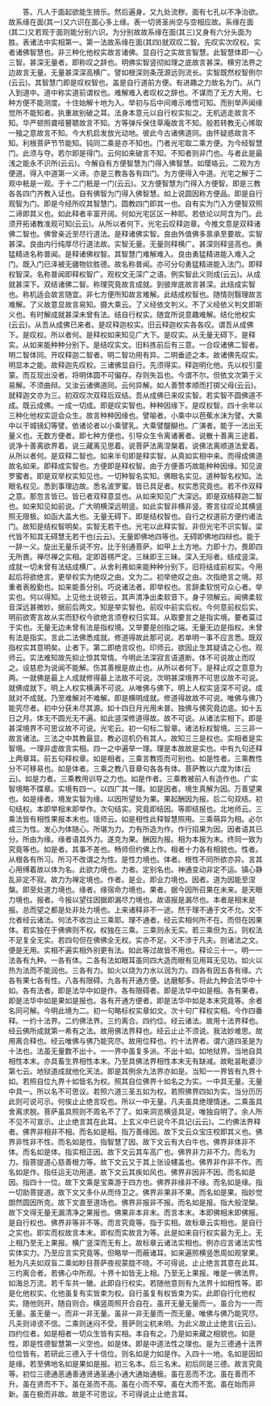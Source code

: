 <!-- { "loadSidebar": true } -->
　　答。凡人于面起欲能生猗乐。然后遍身。又九处流秽。面有七孔以不净治欲。故系缘在面(其一)又六识在面心多上缘。表一切贤圣尚空与空相应故。系缘在面(其二)又若观于面则能分别六识。为分别故故系缘在面(其三)又身有六分头面为胜。表诸法中实相第一。第一法故系缘在面(其四)就双叹二智。先叹实次叹权。实者诸佛智慧也。非三种化他权实故言诸佛。显自行之实故言智慧。此智慧体即一心三智。甚深无量者。即称叹之辞也。明佛实智竖彻如理之底故言甚深。横穷法界之边故言无量。无量甚深深高横广。譬如根深则条茂源远则流长。实智既然权智例尔(云云)。其智慧门即是叹权智也。盖是自行道前方便。有进趣之力故名为门。从门入到道中。道中称实道前谓权也。难解难入者叹权之辞也。不谋而了无方大用。七种方便不能测度。十住始解十地为入。举初与后中间难示难悟可知。而别举声闻缘觉所不能知者。执重故别破之耳。法身本意元以自行权实拟之。无机逃走故言不知。华严顿照聋哑瞽聩故言不知。方等弹斥保住草庵故言不知。般若转教无心悕取一飱之意故言不知。今大机启发放光动地。彼此今古诸佛道同。由怀疑惑故言不知。利根菩萨节节能知。钝同二乘是亦不知也。门者光宅取二乘方便。为今经智慧门。此须与夺。若尔即是得门。云何如来破言不知。不知者则非门也。与者此是最浅之能永不识所(云云)。今解自有方便智慧为门得入佛智慧。如璎珞云。二观为方便道。得入中道第一义谛。亦是三教各各有四门。为方便得入中道。光宅之解于二观中秖是一观。于十二门秖是一门(云云)。又方便智慧为门得入方便智。即是三教各各四门齐教入证也。自有佛智为门得入佛智慧。如上说圆因称方便品。即是自行观智为门。即是今经所叹其智慧门。圆教四门即其一也。自有实为门入方便智双照二谛即其义也。如此释者丰富开阔。何如光宅区区一种耶。若依论以阿含为门。此须开拓诸教准观可知(云云)。从所以者何下。光宅云叹释迦章。今推文意是双释诸佛二智也。佛曾亲近至尽行道法。是释诸佛实智。良由外值佛多禀承至要故。实智甚深。良由内行纯厚尽行道法故。实智无量。无量则释横广。甚深则释竖高也。勇猛精进名称普闻。是释诸佛权智。其智慧门难解难入。良由勇猛精进能入难入之门。既入门已泽被无疆物钦胜德。故名称普闻。亦可分句勇猛精进能入法门。即释权智深。名称普闻即释权智广。观权文无深广之语。例实智此义则成(云云)。从成就甚深下。双结诸佛二智。称理究竟故言成就。到彼岸底故言甚深。此结成实智也。称机适会故言随宜。非七方便所知故言难解。此结成权智也。随情则翳理故言难解。了义故意显故言易知。摄大乘云。了义经依文判义。不了义经依义判文即斯义也。有时解成就甚深未曾有法。结自行权实。随宜所说意趣难解。结化他权实(云云)。从吾从成佛已来者。是叹释迦权实。旧云释迦权实各各叹。谓吾从成佛下。是叹权。所以者何。是释权如来知见广大下。是叹实。从无量无碍下。是释实。从如来能种种分别下。是结叹实文。旧料拣前后有三意。一合叹诸佛二智者。明二智体同。开叹释迦二智者。明二智功用有异。二明垂迹之本。故诸佛先叹实。明显本之能。故释迦先叹权。三诸佛显自行。先须得实。释迦明化他。先以权引童蒙。而互现出没者。将明体圆不可偏存。存则失旨也。今谓不尔。但依文次第于义易解。不须曲辩。又汝云诸佛道同。云何异解。如人善赞孝顺而打掷父母(云云)。就释迦文亦为三。初双叹次双释后双结。吾从成佛已来叹实智。若实智不圆佛道不成。既云成佛。一成一切成。即是叹实智也。种种因缘下。是叹权智。四十余年以三种化他权实逗会众生。故言种种因缘也。譬喻者。小乘中以芭蕉水沫为譬。大乘中以干城镜幻等譬。依诸论者以小乘譬乳。大乘譬醍醐也。广演者。能于一法出无量义也。无数方便者。即七种方便也。引导众生令离诸著者。说散十善离三途着。说净十善离欲界着。说三藏离见思着。说菩萨法离涅槃着。说佛法离顺道法爱着。从所以者何。是双释二智也。如来半句即是释实智。从真如实相中来。而得成佛道故名如来。即释成实智也。方便即是释权智。由于方便善巧故能种种因缘。知见波罗蜜者。即是双举权实知见也。一切种智名实知。佛眼名实见。道种智名权知。法眼名权见。悉到事理边故。悉名波罗蜜。皆已具足者。权实悉究竟也。若不作双释之意。那忽言皆已。皆已者双释意显也。从如来知见广大深远。即是双结释迦二智也。如来知见如前说。广大明横深远明竖。如此实智非横非竖。寄言往叹论其横竖照无限极。如函大盖大也。无量无碍下。即是结权智也。自行之权道前方便约诸法门。故知是结权智明矣。实智无若干也。光宅以此释实智。非但光宅不识实智。梁代皆不知其无碍慧无若干也(云云)。无量即佛地四等也。无碍即佛地四辩也。能于一辞一义。旋出无量乐说不穷。比于别通菩萨。如甲上土方地。力即十力。畏即四无所畏。禅尽禅之实相。定即首楞严定。三昧即王三昧。深入无际者。结成竖深。成就一切未曾有法结成横广。从舍利弗如来能种种分别下。旧将结成前权实。今用起后将欲绝言。更举权实为绝叹之由。文为二。初举绝叹之由。次指绝言之境。郑重者表殷勤也。如来能善分别。巧说诸法者。即举权也。言辞柔软悦可众心者。举实也。何以得知。上见他土说顿云。其声清净出柔软音下。身子领解云。闻佛柔软音深远甚微妙。据前后两文。知是举实智也。前叹中前实后权。今何意前权后实。明前欲寄言故从实而舒权今欲绝言须卷权归实耳。从取要言之是指实境。要者茣过于实也。无量无边未曾有法是指权境。又举要是创指之端。无量无边是指权。未曾有法是指实。言此二法佛悉成就。修道得故此那可说。若单明一事不应言悉。既双指权实其意明矣。止者下。第二即绝言叹也。印师云。欲因止生其疑请之心也。观师云。实法难知故先抑止惊其常情。今明此法深寂言语道断。体不可说故止而叹之。设慈悲为说闻不能解。伤其善根是故止也。从所以者何下。是释止叹之意意为两。一就佛是最上人成就修得最上法故不可说。次明甚深境界不可思议故不可说。就佛成就下。明上人权实横满不可说。从唯佛与佛下。明上人权实竖深不可说。成就对不成就。乃至难解对不难解。即是横明成就。修道得故故不可说。唯佛与佛乃能究尽者。初中分获未尽其源。如十四日月光用未普。独佛与佛究竟边底。如十五日之月。体无不圆光无不遍。如此竖深修道得故。故不可说。从诸法实相下。即是甚深境界不可思议故不可说。光宅云。初一句标二智章。诸法标权智境。三三非一故言诸法。三法之中其教最显。教必逗机仍有其人。故知三三是权也。实相者是实智境。一理非虚故言实相。四一之中遍举一理。理是本故故是实也。中有九句还释上两章耳。前五句释权章。如是相者。三乘言教揽而可别也。如是性者。三乘教性分不可移易也。如是体者。三乘之教八音章句各各有体。菩萨教以六度为体(云云)。如是力者。三乘教用训导之力也。如是作者。三乘教被前人有造作也。广实智境略不牒章。实境有四一。以四广其一理。如是因者。境生真解为因。万善望果也。如是缘者。境发实智为缘。以因所望处为果。果起酬因为报。后二句双结。初句结权。本即举相末即举作。次句结实。究竟即结因。等即结报也。北地师云。三乘法皆有相性果报本末也。瑶师云。如是相性此释智慧照用。三乘萌异为相。必尔成三为性。发心为体随心。所堪为力。力有所造为作。作行招果为因。因者语其已分。所由为缘。缘者语其外力。遂克为果。酬因为报。相为本报为末。终同一致为究竟等也。如是者。其事不差也。畅师但约佛上作。相者十力各有相貌也。性者。从根各有所习。所习不改谓之为性。是性力境也。体者。根性不同所欲亦异。言其心用缚着故以体为名。此欲力境也。力者。定别名也。神通变动非定不运。镇心静乱非定不寂。故力为禅定境也。作者。是业。即业力境也。因者。道为因能至涅槃。即至处道力境也。缘者。缘宿命力境也。果者。据今因所召果在未来。是天眼力境也。报者。今报以望往因据即漏尽力境也。故语报是漏尽也。本者是相末是报。总而望之都是处非处力境也。上来诸释非不一途。然于理不通于文不允。文不允者经云诸法。何法不收岂止三乘耶。理不通者。经云实相何所不在。而但在因果体。若实独在于佛佛则不权。权独在三乘。三乘则永无实。若三乘但为五。则权法不足复全无实。若四句但在佛佛全无权。实亦不足。义不涉于凡夫。则诸法之文。便是无用。实相不遍实相外别更有法。如此等过故皆不用也。释论三十一。明一一法各有九种。一各有体。二各有法如眼耳虽同四大造而眼有见用耳无见功。如火以热为法而不能润也。三各有力。如火以烧为力水以润为力。四各有因五各有缘。六各有果七各有性。八各有限碍。九各有开通方便。达磨郁多。将此九种会法华中十如。各有法者。即是法华中如是作。各有限碍者。即是法华中如是相。各有果者。即是法华中如是果如是报也。各有开通方便者。即是法华中如是本末究竟等。余者名同可解。今明此境为二。初一句略标权实章如文。次十句广释权实相。今作四番释。一约十法界。二约佛法界。三约离合。四约位。经云诸法。故用十法界释也。经云佛所成就第一希有之法。故用佛法界释也。经云止止不须说。我法妙难思。故用离合释也。经云唯佛与佛乃能究尽。故用位释也。约十法界者。谓六道四圣是为十法也。法虽无量数不出十。一一界中虽复多派。不出十如。如地狱界。当地自具相性本末。亦具畜生界相性本末。乃至具佛法界相性本末无有缺减。故毗昙毗婆沙第七云。地狱道成就他化天法。即是其例余九法界亦如是。当知一一界皆有九界十如。若照自位九界十如皆名为权。照其自位佛界十如名之为实。一中具无量。无量中具一。所以名不可思议。若照六道三圣五如为权。若照佛界四如为实。当分历历此则可说可示。何俟止止绝言叹也。所以一中无量。凡夫虽具绝理情迷。二乘虽具舍离求脱。菩萨虽具照则不周名不了了。如来洞览横竖具足。唯独自明了。余人所不见不可宣示。止止绝言其在此耳。上玄义中已说今不具记(云云)。二约佛法界释者。佛界非相非不相。而名如是相。指万善缘因。故下文云众宝庄校即其义也。佛界非性非不性。而名如是性。指智慧了因。故下文云有大白牛也。佛界非体非不体。而名如是体。指实相正因。故下文云其车高广也。佛界非力非不力。而名为力。指菩提道心慈善根力等。故下文云又于其上张设幰盖也。佛界非作非不作。而名如是作。指任运无功用道。故下文云其疾如风也。佛界非因非不因。而名如是因。指四十一位。故下文乘是宝乘游于四方也。佛界非缘非不缘。而名如是缘。指一切助菩提道。故下文又多仆从而侍卫之。佛界非果非不果。而名如是果。指妙觉朗然圆因所克。故下文直至道场也。佛界非报非不报。而名如是报。指大般涅槃。故下文得无量无漏清净之果报也。佛果非本非末。而言本末。本即佛相末即佛报。是自行权也。佛界非等非不等。而言究竟等。指于实相。故标章云实相也。是自行之实也。即实而权故言本末。即权而实故言为等。此是如来自行权实最为无上。无上相乃至无上果报。横广竖深而无有上。故标章云诸法实相也。例亦应言诸法实性实体实力。乃至应言实究竟等。但略举一而蔽诸耳。如来遍照横竖悉周如观掌果。秖为凡夫如双盲二乘如眇目菩萨夜视蒙胧不晓。不可得说。止止绝言其意在此耳。三约离合者。若佛心中所观。十界十如皆无上相。乃至无上果报。唯是一佛法界。如海总万流。若千车共一辙。此即自行权实。若随他意则有九法界十如相性等。即是化他权实。化他虽复有实皆束为权。自行虽复有权皆束为实。此即自行化他权实。随他则开。随自则合。横竖周照开合自在。虽开无量无量而一。虽合为一一而无量。虽无量一。而非一非无量。虽非一非无量而一而无量。唯佛与佛乃能究尽。凡夫则诽谤不信。二乘则迷闷不受。菩萨则尘杌未明。为此义故止止绝言(云云)。四约位者。如是相者一切众生皆有实相。本自有之。乃是如来藏之相貌也。如是性。即是性德智慧第一义空也。如是体。即是中道法性之理也。是为三德通十法界位位皆有。若研此三德入于十信位。则名如是力如是作。入四十一地。名如是因如是缘。若至佛地名如是果如是报。初三名本。后三名末。初后同是三德。故言究竟等。初位三德通恶通善通贤通圣通小通大通始通极。虽在恶而不沈。虽在善而不升。虽在贤而不下。虽在圣而不高。虽在小而不窄。虽在大而不宽。虽在始而非新。虽在极而非故。故是不可思议。不可得说止止绝言耳。
